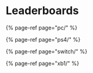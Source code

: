 # Leaderboards

{% page-ref page="pc/" %}

{% page-ref page="ps4/" %}

{% page-ref page="switch/" %}

{% page-ref page="xb1/" %}
